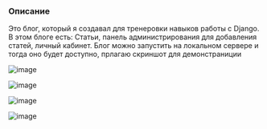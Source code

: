 ### Описание

Это блог, который я создавал для тренеровки навыков работы с Django. В этом блоге есть: Статьи, панель администрирования для добавления статей, личный кабинет.
Блог можно запустить на локальном сервере и тогда оно будет доступно, прлагаю скриншот для демонстраниции 

![image](https://github.com/user-attachments/assets/83dbf89c-8126-4108-8d74-b2a72144da52)

![image](https://github.com/user-attachments/assets/102d7d0b-21a4-4a92-9b4a-759334d6aa49)

![image](https://github.com/user-attachments/assets/b7d92f24-c863-4e23-b627-0423fb9f7af7)

![image](https://github.com/user-attachments/assets/2c6fcaf5-ee04-4667-9164-263c5f7080b4)
